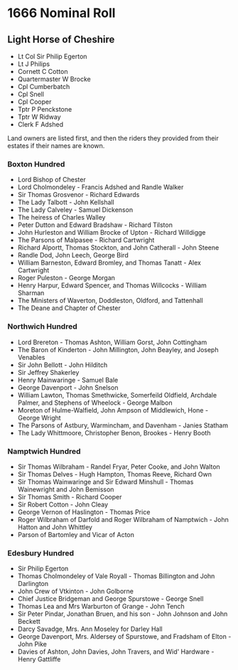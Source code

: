 # 1666 Nominal Roll

## Light Horse of Cheshire

* Lt Col Sir Philip Egerton
* Lt J Philips
* Cornett C Cotton
* Quartermaster W Brocke
* Cpl Cumberbatch
* Cpl Snell
* Cpl Cooper
* Tptr P Penckstone
* Tptr W Ridway
* Clerk F Adshed

Land owners are listed first, and then the riders they provided from their estates if their names are known.

### Boxton Hundred

* Lord Bishop of Chester
* Lord Cholmondeley - Francis Adshed and Randle Walker
* Sir Thomas Grosvenor - Richard Edwards
* The Lady Talbott - John Kellshall
* The Lady Calveley - Samuel Dickenson
* The heiress of Charles Walley
* Peter Dutton and Edward Bradshaw - Richard Tilston
* John Hurleston and William Brocke of Upton - Richard Willdigge
* The Parsons of Malpasee - Richard Cartwright
* Richard Alportt, Thomas Stockton, and John Catherall - John Steene
* Randle Dod, John Leech, George Bird
* William Barneston, Edward Bromley, and Thomas Tanatt - Alex Cartwright
* Roger Puleston - George Morgan
* Henry Harpur, Edward Spencer, and Thomas Willcocks - William Sharman
* The Ministers of Waverton, Doddleston, Oldford, and Tattenhall
* The Deane and Chapter of Chester

### Northwich Hundred

* Lord Brereton - Thomas Ashton, William Gorst, John Cottingham
* The Baron of Kinderton - John Millington, John Beayley, and Joseph Venables
* Sir John Bellott - John Hilditch
* Sir Jeffrey Shakerley
* Henry Mainwaringe - Samuel Bale
* George Davenport - John Snelson
* William Lawton, Thomas Smethwicke, Somerfeild Oldfield, Archdale Palmer, and Stephens of Wheelock - George Malbon
* Moreton of Hulme-Walfield, John Ampson of Middlewich, Hone - George Wright
* The Parsons of Astbury, Warmincham, and Davenham - Janies Statham
* The Lady Whittmoore, Christopher Benon, Brookes - Henry Booth

### Namptwich Hundred

* Sir Thomas Wilbraham - Randel Fryar, Peter Cooke, and John Walton
* Sir Thomas Delves - Hugh Hampton, Thomas Reeve, Richard Own
* Sir Thomas Wainwaringe and Sir Edward Minshull - Thomas Wainewright and John Bemisson
* Sir Thomas Smith - Richard Cooper
* Sir Robert Cotton - John Cleay
* George Vernon of Haslington - Thomas Price
* Roger Wilbraham of Darfold and Roger Wilbraham of Namptwich - John Hatton and John Whittley
* Parson of Bartomley and Vicar of Acton

### Edesbury Hundred

* Sir Philip Egerton
* Thomas Cholmondeley of Vale Royall - Thomas Billington and John Darlington
* John Crew of Vtkinton - John Golborne
* Chief Justice Bridgeman and George Spurstowe - George Snell
* Thomas Lea and Mrs Warburton of Grange - John Tench
* Sir Peter Pindar, Jonathan Bruen, and his son - John Johnson and John Beckett
* Darcy Savadge, Mrs. Ann Moseley for Darley Hall
* George Davenport, Mrs. Aldersey of Spurstowe, and Fradsham of Elton - John Pike
* Davies of Ashton, John Davies, John Travers, and Wid' Hardware - Henry Gattliffe
